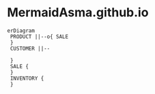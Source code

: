 # MermaidAsma.github.io

```mermaid
erDiagram
 PRODUCT ||--o{ SALE 
 }
 CUSTOMER ||--
 
 }
 SALE {
 }
 INVENTORY {
 }
 
```
